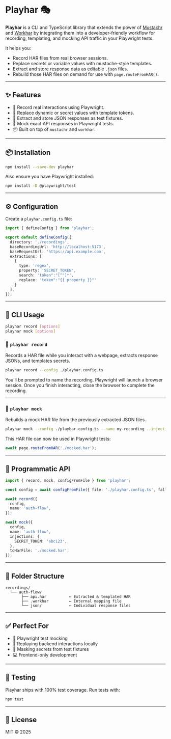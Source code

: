 # Playhar 🎭

**Playhar** is a CLI and TypeScript library that extends the power of [Mustachr](https://npmjs.com/package/mustachr) and [Workhar](https://npmjs.com/package/workhar) by integrating them into a developer-friendly workflow for recording, templating, and mocking API traffic in your Playwright tests.

It helps you:

- Record HAR files from real browser sessions.
- Replace secrets or variable values with mustache-style templates.
- Extract and store response data as editable `.json` files.
- Rebuild those HAR files on demand for use with `page.routeFromHAR()`.

---

## ✨ Features

- 🎥 Record real interactions using Playwright.
- 🧩 Replace dynamic or secret values with template tokens.
- 🧪 Extract and store JSON responses as test fixtures.
- 🔁 Mock exact API responses in Playwright tests.
- 📦 Built on top of `mustachr` and `workhar`.

---

## 📦 Installation

```bash
npm install --save-dev playhar
```

Also ensure you have Playwright installed:

```bash
npm install -D @playwright/test
```

---

## ⚙️ Configuration

Create a `playhar.config.ts` file:

```ts
import { defineConfig } from 'playhar';

export default defineConfig({
  directory: './recordings',
  baseRecordingUrl: 'http://localhost:5173',
  baseRequestUrl: 'https://api.example.com',
  extractions: [
    {
      type: 'regex',
      property: 'SECRET_TOKEN',
      search: 'token":"[^"]*',
      replace: 'token":"{{ property }}"'
    }
  ],
});
```

---

## 🚀 CLI Usage

```bash
playhar record [options]
playhar mock [options]
```

### 🔴 `playhar record`

Records a HAR file while you interact with a webpage, extracts response JSONs, and templates secrets.

```bash
playhar record --config ./playhar.config.ts
```

You’ll be prompted to name the recording. Playwright will launch a browser session. Once you finish interacting, close the browser to complete the recording.

---

### 🧪 `playhar mock`

Rebuilds a mock HAR file from the previously extracted JSON files.

```bash
playhar mock --config ./playhar.config.ts --name my-recording --injections ./injections.json --out ./mocked.har
```

This HAR file can now be used in Playwright tests:

```ts
await page.routeFromHAR('./mocked.har');
```

---

## 🧰 Programmatic API

```ts
import { record, mock, configFromFile } from 'playhar';

const config = await configFromFile({ file: './playhar.config.ts', fallbacks: [] });

await record({
  config,
  name: 'auth-flow',
});

await mock({
  config,
  name: 'auth-flow',
  injections: {
    SECRET_TOKEN: 'abc123',
  },
  toHarFile: './mocked.har',
});
```

---

## 📁 Folder Structure

```
recordings/
  └── auth-flow/
       ├── api.har          ← Extracted & templated HAR
       ├── .workhar         ← Internal mapping file
       └── json/            ← Individual response files
```

---

## ✅ Perfect For

- 🔬 Playwright test mocking
- 🔁 Replaying backend interactions locally
- 🔐 Masking secrets from test fixtures
- 💻 Frontend-only development

---

## 🧪 Testing

Playhar ships with 100% test coverage. Run tests with:

```bash
npm test
```

---

## 📜 License

MIT © 2025